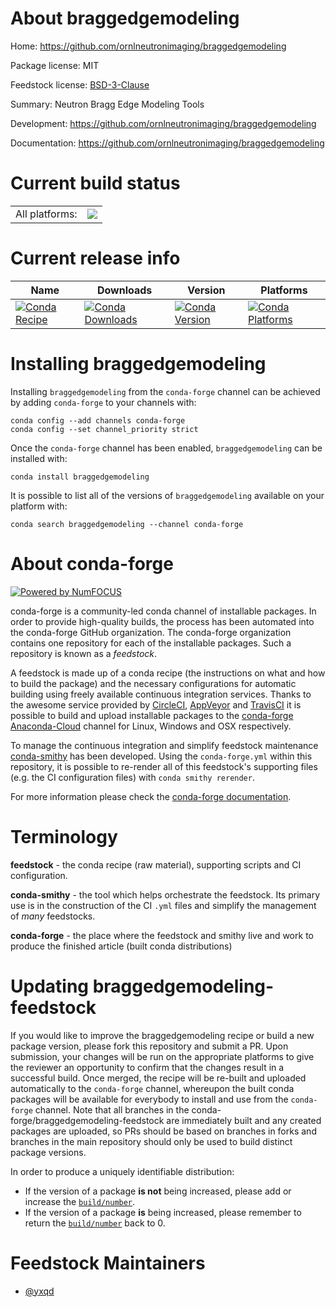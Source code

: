 About braggedgemodeling
=======================

Home: https://github.com/ornlneutronimaging/braggedgemodeling

Package license: MIT

Feedstock license: [BSD-3-Clause](https://github.com/conda-forge/braggedgemodeling-feedstock/blob/master/LICENSE.txt)

Summary: Neutron Bragg Edge Modeling Tools

Development: https://github.com/ornlneutronimaging/braggedgemodeling

Documentation: https://github.com/ornlneutronimaging/braggedgemodeling

Current build status
====================


<table><tr><td>All platforms:</td>
    <td>
      <a href="https://dev.azure.com/conda-forge/feedstock-builds/_build/latest?definitionId=3751&branchName=master">
        <img src="https://dev.azure.com/conda-forge/feedstock-builds/_apis/build/status/braggedgemodeling-feedstock?branchName=master">
      </a>
    </td>
  </tr>
</table>

Current release info
====================

| Name | Downloads | Version | Platforms |
| --- | --- | --- | --- |
| [![Conda Recipe](https://img.shields.io/badge/recipe-braggedgemodeling-green.svg)](https://anaconda.org/conda-forge/braggedgemodeling) | [![Conda Downloads](https://img.shields.io/conda/dn/conda-forge/braggedgemodeling.svg)](https://anaconda.org/conda-forge/braggedgemodeling) | [![Conda Version](https://img.shields.io/conda/vn/conda-forge/braggedgemodeling.svg)](https://anaconda.org/conda-forge/braggedgemodeling) | [![Conda Platforms](https://img.shields.io/conda/pn/conda-forge/braggedgemodeling.svg)](https://anaconda.org/conda-forge/braggedgemodeling) |

Installing braggedgemodeling
============================

Installing `braggedgemodeling` from the `conda-forge` channel can be achieved by adding `conda-forge` to your channels with:

```
conda config --add channels conda-forge
conda config --set channel_priority strict
```

Once the `conda-forge` channel has been enabled, `braggedgemodeling` can be installed with:

```
conda install braggedgemodeling
```

It is possible to list all of the versions of `braggedgemodeling` available on your platform with:

```
conda search braggedgemodeling --channel conda-forge
```


About conda-forge
=================

[![Powered by
NumFOCUS](https://img.shields.io/badge/powered%20by-NumFOCUS-orange.svg?style=flat&colorA=E1523D&colorB=007D8A)](https://numfocus.org)

conda-forge is a community-led conda channel of installable packages.
In order to provide high-quality builds, the process has been automated into the
conda-forge GitHub organization. The conda-forge organization contains one repository
for each of the installable packages. Such a repository is known as a *feedstock*.

A feedstock is made up of a conda recipe (the instructions on what and how to build
the package) and the necessary configurations for automatic building using freely
available continuous integration services. Thanks to the awesome service provided by
[CircleCI](https://circleci.com/), [AppVeyor](https://www.appveyor.com/)
and [TravisCI](https://travis-ci.com/) it is possible to build and upload installable
packages to the [conda-forge](https://anaconda.org/conda-forge)
[Anaconda-Cloud](https://anaconda.org/) channel for Linux, Windows and OSX respectively.

To manage the continuous integration and simplify feedstock maintenance
[conda-smithy](https://github.com/conda-forge/conda-smithy) has been developed.
Using the ``conda-forge.yml`` within this repository, it is possible to re-render all of
this feedstock's supporting files (e.g. the CI configuration files) with ``conda smithy rerender``.

For more information please check the [conda-forge documentation](https://conda-forge.org/docs/).

Terminology
===========

**feedstock** - the conda recipe (raw material), supporting scripts and CI configuration.

**conda-smithy** - the tool which helps orchestrate the feedstock.
                   Its primary use is in the construction of the CI ``.yml`` files
                   and simplify the management of *many* feedstocks.

**conda-forge** - the place where the feedstock and smithy live and work to
                  produce the finished article (built conda distributions)


Updating braggedgemodeling-feedstock
====================================

If you would like to improve the braggedgemodeling recipe or build a new
package version, please fork this repository and submit a PR. Upon submission,
your changes will be run on the appropriate platforms to give the reviewer an
opportunity to confirm that the changes result in a successful build. Once
merged, the recipe will be re-built and uploaded automatically to the
`conda-forge` channel, whereupon the built conda packages will be available for
everybody to install and use from the `conda-forge` channel.
Note that all branches in the conda-forge/braggedgemodeling-feedstock are
immediately built and any created packages are uploaded, so PRs should be based
on branches in forks and branches in the main repository should only be used to
build distinct package versions.

In order to produce a uniquely identifiable distribution:
 * If the version of a package **is not** being increased, please add or increase
   the [``build/number``](https://docs.conda.io/projects/conda-build/en/latest/resources/define-metadata.html#build-number-and-string).
 * If the version of a package **is** being increased, please remember to return
   the [``build/number``](https://docs.conda.io/projects/conda-build/en/latest/resources/define-metadata.html#build-number-and-string)
   back to 0.

Feedstock Maintainers
=====================

* [@yxqd](https://github.com/yxqd/)

